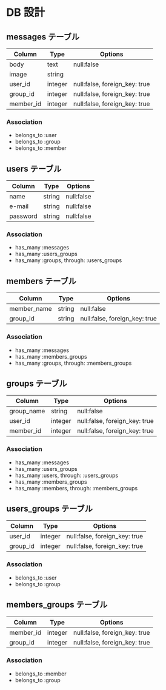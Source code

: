 # DB 設計

## messages テーブル

| Column    | Type    | Options                       |
| --------- | ------- | ----------------------------- |
| body      | text    | null:false                    |
| image     | string  |                               |
| user_id   | integer | null:false, foreign_key: true |
| group_id  | integer | null:false, foreign_key: true |
| member_id | integer | null:false, foreign_key: true |

### Association

- belongs_to :user
- belongs_to :group
- belongs_to :member

## users テーブル

| Column   | Type   | Options    |
| -------- | ------ | ---------- |
| name     | string | null:false |
| e-mail   | string | null:false |
| password | string | null:false |

### Association

- has_many :messages
- has_many :users_groups
- has_many :groups, through: :users_groups

## members テーブル

| Column      | Type   | Options                       |
| ----------- | ------ | ----------------------------- |
| member_name | string | null:false                    |
| group_id    | string | null:false, foreign_key: true |

### Association

- has_many :messages
- has_many :members_groups
- has_many :groups, through: :members_groups

## groups テーブル

| Column     | Type    | Options                       |
| ---------- | ------- | ----------------------------- |
| group_name | string  | null:false                    |
| user_id    | integer | null:false, foreign_key: true |
| member_id  | integer | null:false, foreign_key: true |

### Association

- has_many :messages
- has_many :users_groups
- has_many :users, through: :users_groups
- has_many :members_groups
- has_many :members, through: :members_groups

## users_groups テーブル

| Column   | Type    | Options                       |
| -------- | ------- | ----------------------------- |
| user_id  | integer | null:false, foreign_key: true |
| group_id | integer | null:false, foreign_key: true |

### Association

- belongs_to :user
- belongs_to :group

## members_groups テーブル

| Column    | Type    | Options                       |
| --------- | ------- | ----------------------------- |
| member_id | integer | null:false, foreign_key: true |
| group_id  | integer | null:false, foreign_key: true |

### Association

- belongs_to :member
- belongs_to :group
